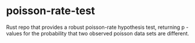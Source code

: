 # poisson-rate-test
Rust repo that provides a robust poisson-rate hypothesis test, returning p -values for the probability that two observed poisson data sets are different.
